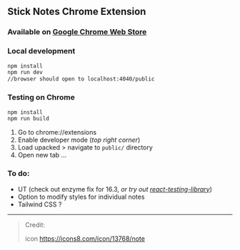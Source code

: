 ## Stick Notes Chrome Extension

### Available on [Google Chrome Web Store](https://goo.gl/S51NPB)

### Local development
```bash
npm install
npm run dev
//browser should open to localhost:4040/public
```

### Testing on Chrome
```bash
npm install
npm run build
```
1. Go to chrome://extensions
1. Enable developer mode (_top right corner_)
1. Load upacked > navigate to `public/` directory
1. Open new tab ...

### To do:
- UT (check out enzyme fix for 16.3, _or try out [react-testing-library](https://github.com/kentcdodds/react-testing-library)_)
- Option to modify styles for individual notes
- Tailwind CSS ?

-----
> Credit:
>
> icon https://icons8.com/icon/13768/note
